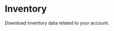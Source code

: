 


<script setup>
  import LoginForm from '../components/LoginForm.vue'
  import CountCards from '../components/CountCards.vue';
</script>

<LoginForm>

  # Inventory

  Download inventory data related to your account.


<CountCards />
</LoginForm>